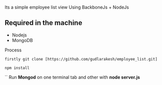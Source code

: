 Its a simple employee list view Using BackboneJs + NodeJs

## Required in the machine

 * Nodejs
 * MongoDB

Process

```
firstly git clone [https://github.com/gudlarakesh/employee_list.git]

```

```
npm install

```

``
Run **Mongod** on one terminal tab and other with **node server.js**

```

